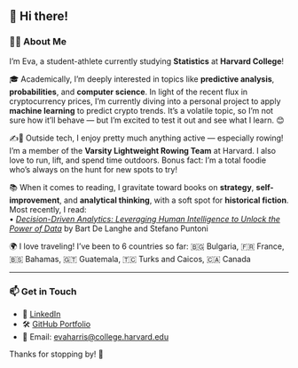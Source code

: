 ## 👋 Hi there!

### 👩‍💻 About Me

I’m Eva, a student-athlete currently studying **Statistics** at **Harvard College**!

🎓 Academically, I’m deeply interested in topics like **predictive analysis**, **probabilities**, and **computer science**. In light of the recent flux in cryptocurrency prices, I’m currently diving into a personal project to apply **machine learning** to predict crypto trends. It’s a volatile topic, so I’m not sure how it’ll behave — but I’m excited to test it out and see what I learn. 😊

✍🚣 Outside tech, I enjoy pretty much anything active — especially rowing! I’m a member of the **Varsity Lightweight Rowing Team** at Harvard. I also love to run, lift, and spend time outdoors. Bonus fact: I’m a total foodie who’s always on the hunt for new spots to try!

📚 When it comes to reading, I gravitate toward books on **strategy**, **self-improvement**, and **analytical thinking**, with a soft spot for **historical fiction**.  
Most recently, I read:  
• *[Decision-Driven Analytics: Leveraging Human Intelligence to Unlock the Power of Data](https://www.amazon.com/Decision-Driven-Analytics-Leveraging-Intelligence-Unlock/dp/1613631715)* by Bart De Langhe and Stefano Puntoni

🌍 I love traveling! I’ve been to 6 countries so far: 🇧🇬 Bulgaria, 🇫🇷 France, 🇧🇸 Bahamas, 🇬🇹 Guatemala, 🇹🇨 Turks and Caicos, 🇨🇦 Canada

---

### 📫 Get in Touch

- 💼 [LinkedIn](https://www.linkedin.com/in/eva-harris-183198282/)  
- 🛠 [GitHub Portfolio](https://github.com/Erow4)  
- 📧 Email: evaharris@college.harvard.edu  

Thanks for stopping by! 🥳
